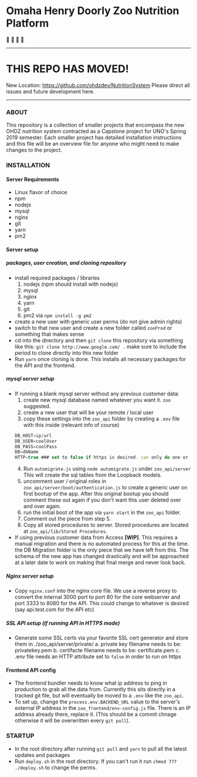 
# Omaha Henry Doorly Zoo Nutrition Platform

🦍 🦏 🍖 🍌

------------------------

# THIS REPO HAS MOVED!
New Location: https://github.com/ohdzdev/NutritionSystem
Please direct all issues and future development here.

-------------------------

### ABOUT

This repository is a collection of smaller projects that encompass the new OHDZ nutrition system contracted as a Capstone project for UNO's Spring 2019 semester. Each smaller project has detailed installation instructions and this file will be an overview file for anyone who might need to make changes to the project.

### INSTALLATION

#### Server Requirements

* Linux flavor of choice
* npm
* nodejs
* mysql
* nginx
* git
* yarn
* pm2

#### Server setup

##### packages, user creation, and cloning repository
* install required packages / libraries
  1. nodejs (npm should install with nodejs)
  2. mysql
  3. nginx
  4. yarn
  5. git
  6. pm2 via `npm install -g pm2`
* create a new user with generic user perms (do not give admin rights)
* switch to that new user and create a new folder called `zooProd` or something that makes sense
* cd into the directory and then `git clone` this repository via something like this: `git clone http://www.google.com/ .` make sure to include the period to clone directly into this new folder
* Run `yarn` once cloning is done. This installs all necessary packages for the API and the frontend.

##### mysql server setup
* If running a blank mysql server without any previous customer data:
  1. create new mysql database named whatever you want it. `zoo` suggested.
  2. create a new user that will be your remote / local user
  3. copy these settings into the `zoo_api` folder by creating a `.env` file with this inside (relevant info of course)
  ``` js
  DB_HOST=ip/url
  DB_USER=coolUser
  DB_PASS=coolPass
  DB=dbName
  HTTP=true ### set to false if https is desired. can only do one or the other
  ```
  4. Run `automigrate.js` using `node automigrate.js` under `zoo_api/server` This will create the sql tables from the Loopback models.
  5. uncomment user / original roles in `zoo_api/server/boot/authentication.js` to create a generic user on first bootup of the app. After this original bootup you should comment these out again if you don't want this user deleted over and over again.
  6. run the initial boot of the app via `yarn start` in the `zoo_api` folder.
  7. Comment out the piece from step 5.
  8. Copy all stored procedures to server. Stored procedures are located at `zoo_api/lib/Stored Procedures`.
* If using previous customer data from Access **[WIP]**. This requires a manual migration and there is no automated process for this at the time. the DB Migration folder is the only piece that we have left from this. The schema of the new app has changed drastically and will be approached at a later date to work on making that final merge and never look back.

##### Nginx server setup
* Copy `nginx.conf` into the nginx core file. We use a reverse proxy to convert the internal 3000 port to port 80 for the core webserver and port 3333 to 8080 for the API. This could change to whatever is desired (say api.test.com for the API etc)

##### SSL API setup (if running API in HTTPS mode)
* Generate some SSL certs via your favorite SSL cert generator and store them in ./zoo_api/server/private/
    a. private key filename needs to be: privatekey.pem
    b. certifacte filename needs to be: certificate.pem
    c. .env file needs an HTTP attribute set to `false` in order to run on https

#### Frontend API config
* The frontend bundler needs to know what ip address to ping in production to grab all the data from. Currently this sits directly in a tracked git file, but will eventually be moved to a `.env` like the `zoo_api`.
* To set up, change the `process.env.BACKEND_URL` value to the server's external IP address in the `zoo_frontend/env-config.js` file. There is an IP address already there, replace it. (This should be a commit chnage otherwise it will be overwritten every `git pull`).

### STARTUP

* In the root directory after running `git pull` and `yarn` to pull all the latest updates and packages
* Run `deploy.sh` in the root directory. If you can't run it run `chmod 777 ./deploy.sh` to change the perms.

